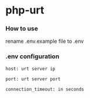 # php-urt

### How to use
rename .env.example file to .env

### .env configuration
```
host: urt server ip

port: urt server port

connection_timeout: in seconds
```
